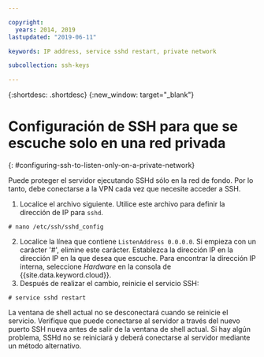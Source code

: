 ```yaml
---

copyright:
  years: 2014, 2019
lastupdated: "2019-06-11"

keywords: IP address, service sshd restart, private network

subcollection: ssh-keys

---
```


{:shortdesc: .shortdesc}
{:new_window: target="_blank"}

# Configuración de SSH para que se escuche solo en una red privada
{: #configuring-ssh-to-listen-only-on-a-private-network}

Puede proteger el servidor ejecutando SSHd sólo en la red de fondo. Por lo tanto, debe conectarse a la VPN cada vez que necesite acceder a SSH.

1. Localice el archivo siguiente. Utilice este archivo para definir la dirección de IP para `sshd`.
```
# nano /etc/ssh/sshd_config
```

2. Localice la línea que contiene `ListenAddress 0.0.0.0`. Si empieza con un carácter '#', elimine este carácter. Establezca la dirección IP en la dirección IP en la que desea que escuche. Para encontrar la dirección IP interna, seleccione *Hardware* en la consola de {{site.data.keyword.cloud}}.
3. Después de realizar el cambio, reinicie el servicio SSH:
```
# service sshd restart
```

La ventana de shell actual no se desconectará cuando se reinicie el servicio. Verifique que puede conectarse al servidor a través del nuevo puerto SSH nueva antes de salir de la ventana de shell actual. Si hay algún problema, SSHd no se reiniciará y deberá conectarse al servidor mediante un método alternativo.
